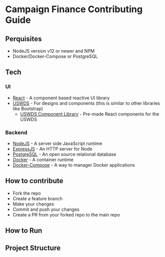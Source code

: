 # Campaign Finance Contributing Guide

## Perquisites

- NodeJS version v12 or newer and NPM
- Docker/Docker-Compose or PostgreSQL

## Tech

### UI

- [React](https://reactjs.org/) - A component based reactive UI library
- [USWDS](https://designsystem.digital.gov/) - For designs and components (this is similar to other libraries like Bootstrap)
  - [USWDS Component Library](https://github.com/trussworks/react-uswds) - Pre-made React components for the USWDS

### Backend

- [NodeJS](https://nodejs.org) - A server side JavaScript runtime
- [ExpressJS](https://expressjs.com) - An HTTP server for Node
- [PostgreSQL](https://www.postgresql.org/) - An open source relational database
- [Docker](https://docker.io) - A container runtime
- [Docker-Compose](https://docs.docker.com/compose/) - A way to manager Docker applications

## How to contribute

- Fork the repo
- Create a feature branch
- Make your changes
- Commit and push your changes
- Create a PR from your forked repo to the main repo

## How to Run

<!-- TODO: -->

## Project Structure

<!-- TODO -->